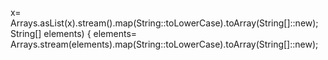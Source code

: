 x= Arrays.asList(x).stream().map(String::toLowerCase).toArray(String[]::new);
String[] elements) {
elements= Arrays.stream(elements).map(String::toLowerCase).toArray(String[]::new);
